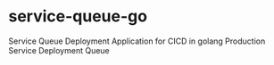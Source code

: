 # service-queue-go
Service Queue Deployment Application for CICD in golang 
Production Service Deployment Queue
